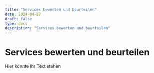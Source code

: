 ```yaml
---
title: "Services bewerten und beurteilen"
date: 2024-04-07
draft: false
type: docs
description: "Services bewerten und beurteilen"
---
```


# Services bewerten und beurteilen

Hier könnte Ihr Text stehen